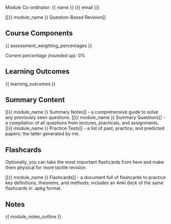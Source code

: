 Module Co-ordinator: {{ name }} ({{ email }})

[[{{ module_name }} Question-Based Revision]]

## Course Components

{{ assessment_weighting_percentages }}

*Current percentage (rounded up):* 0%

## Learning Outcomes

{{ learning_outcomes }}

## Summary Content

[[{{ module_name }} Summary Notes]] - a comprehensive guide to solve any previously seen questions.
[[{{ module_name }} Summary Questions]] - a compilation of all questions from lectures, practicals, and assignments.
[[{{ module_name }} Practice Tests]] - a list of past, practice, and predicted papers; the latter generated by me.

## Flashcards

Optionally, you can take the most important flashcards from here and make them physical for more tactile revision.

[[{{ module_name }} Flashcards]] - a document full of flashcards to practice key definitions, theorems, and methods; includes an Anki deck of the same flashcards in .apkg format.

## Notes

{{ module_notes_outline }}